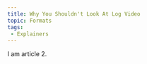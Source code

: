 ```yaml
---
title: Why You Shouldn't Look At Log Video
topic: Formats
tags:
 - Explainers
---
```


I am article 2.
